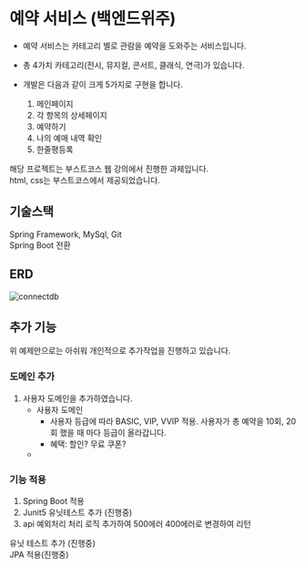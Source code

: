 # 예약 서비스 (백엔드위주)
- 예약 서비스는 카테고리 별로 관람을 예약을 도와주는 서비스입니다.   
- 총 4가치 카테고리(전시, 뮤지컬, 콘서트, 클래식, 연극)가 있습니다.  
- 개발은 다음과 같이 크게 5가지로 구현을 합니다.    


    1. 메인페이지
    2. 각 항목의 상세페이지
    3. 예약하기
    4. 나의 예매 내역 확인
    5. 한줄평등록

해당 프로젝트는 부스트코스 웹 강의에서 진행한 과제입니다.  
html, css는 부스트코스에서 제공되었습니다.

## 기술스택 
Spring Framework, MySql, Git  
Spring Boot 전환 

## ERD 
![connectdb](https://github.com/hj0328/Resorvation-System/assets/24749457/92c88c6a-63ee-4973-abf2-2febedff2480)


## 추가 기능 
위 예제만으로는 아쉬워 개인적으로 추가작업을 진행하고 있습니다.

### 도메인 추가 
1. 사용자 도메인을 추가하였습니다.
   - 사용자 도메인
     - 사용자 등급에 따라 BASIC, VIP, VVIP 적용. 사용자가 총 예약을 10회, 20회 했을 때 마다 등급이 올라갑니다.   
     - 혜택: 할인? 무료 쿠폰? 
   -

### 기능 적용
1. Spring Boot 적용
2. Junit5 유닛테스트 추가 (진행중)
3. api 예외처리 처리 로직 추가하여 500에러 400에러로 변경하여 리턴

유닛 테스트 추가 (진행중)  
JPA 적용(진행중)

 

